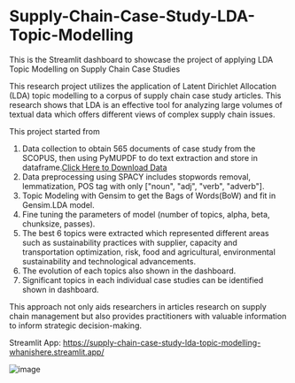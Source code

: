 # Supply-Chain-Case-Study-LDA-Topic-Modelling
This is the Streamlit dashboard to showcase the project of applying LDA Topic Modelling on Supply Chain Case Studies

This research project utilizes the application of Latent Dirichlet Allocation (LDA) topic modelling to a corpus of supply chain case study articles. 
This research shows that LDA is an effective tool for analyzing large volumes of textual data which offers different views of complex supply chain issues.

This project started from
1. Data collection to obtain 565 documents of case study from the SCOPUS, then using PyMUPDF to do text extraction and store in dataframe.[Click Here to Download Data](https://drive.google.com/drive/folders/1Q4HAml-wn944uQifjWj3T8abyJgu5SFK?usp=sharing)
2. Data preprocessing using SPACY includes stopwords removal, lemmatization, POS tag with only ["noun", "adj", "verb", "adverb"].
3. Topic Modeling with Gensim to get the Bags of Words(BoW) and fit in Gensim.LDA model.
4. Fine tuning the parameters of model (number of topics, alpha, beta, chunksize, passes).
5. The best 6 topics were extracted which represented different areas such as sustainability practices with supplier, capacity and transportation optimization, risk, food and agricultural, environmental sustainability and technological advancements.
6. The evolution of each topics also shown in the dashboard.
7. Significant topics in each individual case studies can be identified shown in dashboard.

This approach not only aids researchers in articles research on supply chain management but also provides practitioners with valuable information to inform strategic decision-making. 

Streamlit App: https://supply-chain-case-study-lda-topic-modelling-whanishere.streamlit.app/ 

![image](https://github.com/user-attachments/assets/9c921072-7554-486e-b4a2-566a9df2ce82)
